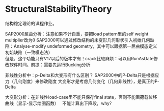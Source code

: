 # StructuralStabilityTheory

结构稳定理论的课程作业。


SAP2000屈曲分析：注意如果不计自重，要把load pattern里的self weight multiplier改为0
SAP2000可以通过修改结构的未变形几何形状引入初始几何缺陷：Analyse-modify undeformed geometry，其中可以跟据第一屈曲模态定义初始缺陷（一致模态法）  
但是，这个功能只有V17以后的版本才有！crack比较麻烦：可以用RunAsDate修改软件时间。前提：需要先运行Bucking分析

非线性分析中：p-Delta和大变形有什么区别？
SAP2000中的P-Delta只是根据应力（几何刚度）来修改刚度
大变形才是考虑几何变化（几何非线性），是真正的P-Delta

大变形分析：在非线性load-case里不能只保存final state，否则不能画荷载位移曲线（显示-显示绘图函数）  
不能计算出下降段，why?

